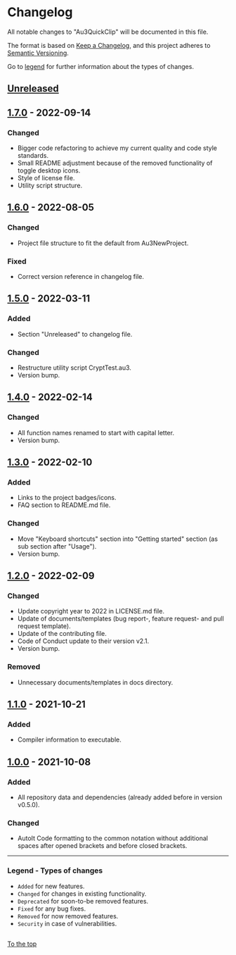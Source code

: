 #####

# Changelog

All notable changes to "Au3QuickClip" will be documented in this file.

The format is based on [Keep a Changelog](https://keepachangelog.com/en/1.0.0/),
and this project adheres to [Semantic Versioning](https://semver.org/spec/v2.0.0.html).

Go to [legend](#legend---types-of-changes) for further information about the types of changes.

## [Unreleased]

## [1.7.0] - 2022-09-14

### Changed

- Bigger code refactoring to achieve my current quality and code style standards.
- Small README adjustment because of the removed functionality of toggle desktop icons.
- Style of license file.
- Utility script structure.

## [1.6.0] - 2022-08-05

### Changed

- Project file structure to fit the default from Au3NewProject.

### Fixed

- Correct version reference in changelog file.

## [1.5.0] - 2022-03-11

### Added

- Section "Unreleased" to changelog file.

### Changed

- Restructure utility script CryptTest.au3.
- Version bump.

## [1.4.0] - 2022-02-14

### Changed

- All function names renamed to start with capital letter.
- Version bump.

## [1.3.0] - 2022-02-10

### Added

- Links to the project badges/icons.
- FAQ section to README.md file.

### Changed

- Move "Keyboard shortcuts" section into "Getting started" section (as sub section after "Usage").
- Version bump.

## [1.2.0] - 2022-02-09

### Changed

- Update copyright year to 2022 in LICENSE.md file.
- Update of documents/templates (bug report-, feature request- and pull request template).
- Update of the contributing file.
- Code of Conduct update to their version v2.1.
- Version bump.

### Removed

- Unnecessary documents/templates in docs directory.

## [1.1.0] - 2021-10-21

### Added

- Compiler information to executable.

## [1.0.0] - 2021-10-08

### Added

- All repository data and dependencies (already added before in version v0.5.0).

### Changed

- AutoIt Code formatting to the common notation without additional spaces after opened brackets and before closed brackets.

[Unreleased]: https://github.com/Sven-Seyfert/Au3QuickClip/compare/v1.7.0...HEAD
[1.7.0]: https://github.com/Sven-Seyfert/Au3QuickClip/compare/v1.6.0...v1.7.0
[1.6.0]: https://github.com/Sven-Seyfert/Au3QuickClip/compare/v1.5.0...v1.6.0
[1.5.0]: https://github.com/Sven-Seyfert/Au3QuickClip/compare/v1.4.0...v1.5.0
[1.4.0]: https://github.com/Sven-Seyfert/Au3QuickClip/compare/v1.3.0...v1.4.0
[1.3.0]: https://github.com/Sven-Seyfert/Au3QuickClip/compare/v1.2.0...v1.3.0
[1.2.0]: https://github.com/Sven-Seyfert/Au3QuickClip/compare/v1.1.0...v1.2.0
[1.1.0]: https://github.com/Sven-Seyfert/Au3QuickClip/compare/v1.0.0...v1.1.0
[1.0.0]: https://github.com/Sven-Seyfert/Au3QuickClip/releases/tag/v1.0.0

---

### Legend - Types of changes

- `Added` for new features.
- `Changed` for changes in existing functionality.
- `Deprecated` for soon-to-be removed features.
- `Fixed` for any bug fixes.
- `Removed` for now removed features.
- `Security` in case of vulnerabilities.

##

[To the top](#)